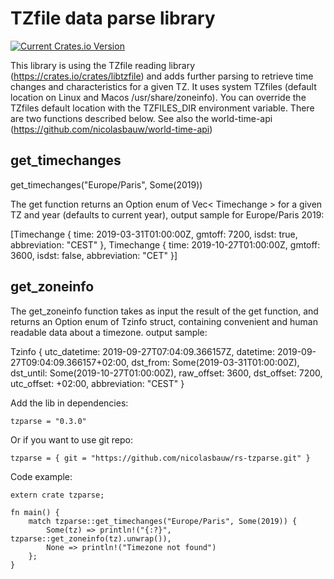 # TZfile data parse library

[![Current Crates.io Version](https://img.shields.io/crates/v/tzparse.svg)](https://crates.io/crates/tzparse)

This library is using the TZfile reading library (https://crates.io/crates/libtzfile) and adds further parsing to retrieve time changes and characteristics for a given TZ.
It uses system TZfiles (default location on Linux and Macos /usr/share/zoneinfo). You can override the TZfiles default location with the TZFILES_DIR environment variable.
There are two functions described below.
See also the world-time-api (https://github.com/nicolasbauw/world-time-api)

## get_timechanges

get_timechanges("Europe/Paris", Some(2019))

The get function returns an Option enum of Vec< Timechange > for a given TZ and year (defaults to current year), output sample for Europe/Paris 2019:

[Timechange { time: 2019-03-31T01:00:00Z, gmtoff: 7200, isdst: true, abbreviation: "CEST" },
Timechange { time: 2019-10-27T01:00:00Z, gmtoff: 3600, isdst: false, abbreviation: "CET" }]

## get_zoneinfo

The get_zoneinfo function takes as input the result of the get function, and returns an Option enum of Tzinfo struct, containing convenient and human readable data about a timezone. output sample:

Tzinfo { utc_datetime: 2019-09-27T07:04:09.366157Z, datetime: 2019-09-27T09:04:09.366157+02:00, dst_from: Some(2019-03-31T01:00:00Z), dst_until: Some(2019-10-27T01:00:00Z),
raw_offset: 3600, dst_offset: 7200, utc_offset: +02:00, abbreviation: "CEST" }

Add the lib in dependencies:

````
tzparse = "0.3.0"
````

Or if you want to use git repo:

```
tzparse = { git = "https://github.com/nicolasbauw/rs-tzparse.git" }
```

Code example:

```
extern crate tzparse;

fn main() {
    match tzparse::get_timechanges("Europe/Paris", Some(2019)) {
        Some(tz) => println!("{:?}", tzparse::get_zoneinfo(tz).unwrap()),
        None => println!("Timezone not found")
    };
}
```